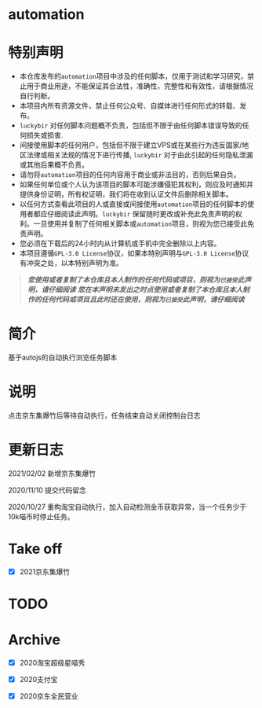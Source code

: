 # automation
# 特别声明

- 本仓库发布的`automation`项目中涉及的任何脚本，仅用于测试和学习研究，禁止用于商业用途，不能保证其合法性，准确性，完整性和有效性，请根据情况自行判断。
- 本项目内所有资源文件，禁止任何公众号、自媒体进行任何形式的转载、发布。
- `luckybir` 对任何脚本问题概不负责，包括但不限于由任何脚本错误导致的任何损失或损害.
- 间接使用脚本的任何用户，包括但不限于建立VPS或在某些行为违反国家/地区法律或相关法规的情况下进行传播, `luckybir` 对于由此引起的任何隐私泄漏或其他后果概不负责。
- 请勿将`automation`项目的任何内容用于商业或非法目的，否则后果自负。
- 如果任何单位或个人认为该项目的脚本可能涉嫌侵犯其权利，则应及时通知并提供身份证明，所有权证明，我们将在收到认证文件后删除相关脚本。
- 以任何方式查看此项目的人或直接或间接使用`automation`项目的任何脚本的使用者都应仔细阅读此声明。`luckybir` 保留随时更改或补充此免责声明的权利。一旦使用并复制了任何相关脚本或`automation`项目，则视为您已接受此免责声明。
- 您必须在下载后的24小时内从计算机或手机中完全删除以上内容。
- 本项目遵循`GPL-3.0 License`协议，如果本特别声明与`GPL-3.0 License`协议有冲突之处，以本特别声明为准。

> ***您使用或者复制了本仓库且本人制作的任何代码或项目，则视为`已接受`此声明，请仔细阅读***
> ***您在本声明未发出之时点使用或者复制了本仓库且本人制作的任何代码或项目且此时还在使用，则视为`已接受`此声明，请仔细阅读*** 

# 简介

基于autojs的自动执行浏览任务脚本

# 说明

点击京东集爆竹后等待自动执行，任务结束自动关闭控制台日志

# 更新日志
2021/02/02 新增京东集爆竹

2020/11/10 提交代码留念

2020/10/27 重构淘宝自动执行，加入自动检测金币获取异常，当一个任务少于10k喵币时停止任务。

# Take off

- [x] 2021京东集爆竹

# TODO

# Archive

- [x] 2020淘宝超级星喵秀
- [x] 2020支付宝
- [x] 2020京东全民营业

